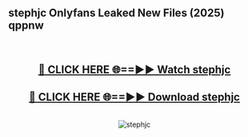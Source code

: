 <h2>stephjc Onlyfans Leaked New Files (2025) qppnw</h2>
<br>
<div align="center">
<h2><a href="https://mediafiles.top/stephjc&ref=git" rel="nofollow">🔴 CLICK HERE 🌐==►► Watch stephjc</a></h2>
<h2><a href="https://mediafiles.top/stephjc&ref=git" rel="nofollow">🔴 CLICK HERE 🌐==►► Download stephjc</a></h2>
<br>
<a href="https://mediafiles.top/stephjc&ref=git" rel="nofollow" data-target="animated-image.originalLink"><img src="https://i.ibb.co.com/xMMVF88/686577567.gif" alt="stephjc" style="max-width: 100%; display: inline-block;" data-target="animated-image.originalImage"></a>
</div>
<br>
<br>
